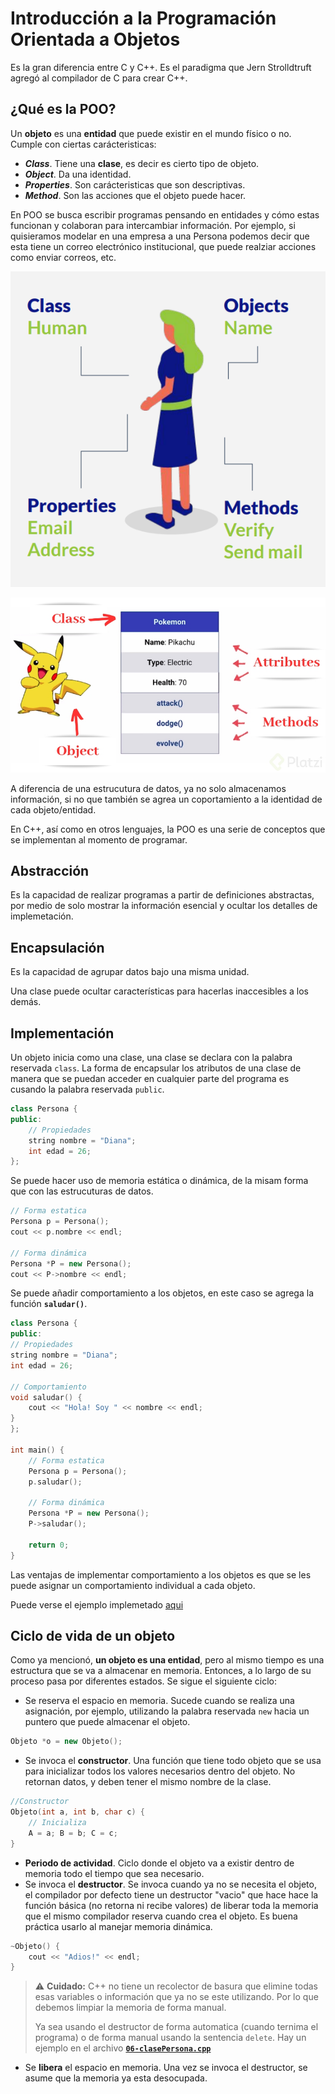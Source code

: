 # Introducción a la Programación Orientada a Objetos

Es la gran diferencia entre C y C++. Es el paradigma que Jern Strolldtruft agregó al compilador de C para crear C++.

## ¿Qué es la POO?

Un **objeto** es una **entidad** que puede existir en el mundo físico o no. Cumple con ciertas carácteristicas:

- ***Class***. Tiene una **clase**, es decir es cierto tipo de objeto.
- ***Object***. Da una identidad.
- ***Properties***. Son carácteristicas que son descriptivas.
- ***Method***. Son las acciones que el objeto puede hacer.

En POO se busca escribir programas pensando en entidades y cómo estas funcionan y colaboran para intercambiar información. Por ejemplo, si quisieramos modelar en una empresa a una Persona podemos decir que esta tiene un correo electrónico institucional, que puede realziar acciones como enviar correos, etc.

![Ejemplo de objeto](./assets/ejemploObjeto.png)

![Ejemplo Objeto Pikachu](./assets/pikaObject.png)

A diferencia de una estrucutura de datos, ya no solo almacenamos información, si no que también se agrea un coportamiento a la identidad de cada objeto/entidad.

En C++, así como en otros lenguajes, la POO es una serie de conceptos que se implementan al momento de programar.

## Abstracción

Es la capacidad de realizar programas a partir de definiciones abstractas, por medio de solo mostrar la información esencial y ocultar los detalles de implemetación.

## Encapsulación

Es la capacidad de agrupar datos bajo una misma unidad.

Una clase puede ocultar características para hacerlas inaccesibles a los demás.

## Implementación

Un objeto inicia como una clase, una clase se declara con la palabra reservada `class`. La forma de encapsular los atributos de una clase de manera que se puedan acceder en cualquier parte del programa es cusando la palabra reservada `public`.

```c++
class Persona {
public:
    // Propiedades
    string nombre = "Diana";
    int edad = 26;
};
```

Se puede hacer uso de memoria estática o dinámica, de la misam forma que con las estrucuturas de datos.

```c++
// Forma estatica
Persona p = Persona();
cout << p.nombre << endl;

// Forma dinámica
Persona *P = new Persona();
cout << P->nombre << endl;
```

Se puede añadir comportamiento a los objetos, en este caso se agrega la función **`saludar()`**.

```c++
class Persona {
public:
// Propiedades
string nombre = "Diana";
int edad = 26;

// Comportamiento
void saludar() {
    cout << "Hola! Soy " << nombre << endl;
}
};

int main() {
    // Forma estatica
    Persona p = Persona();
    p.saludar();

    // Forma dinámica
    Persona *P = new Persona();
    P->saludar();

    return 0;
}
```

Las ventajas de implementar comportamiento a los objetos es que se les puede asignar un comportamiento individual a cada objeto.

Puede verse el ejemplo implemetado [aqui](./05-clasePersona.cpp)

## Ciclo de vida de un objeto

Como ya mencionó, **un objeto es una entidad**, pero al mismo tiempo es una estructura que se va a almacenar en memoria. Entonces, a lo largo de su proceso pasa por diferentes estados. Se sigue el siguiente ciclo:

- Se reserva el espacio en memoria. Sucede cuando se realiza una asignación, por ejemplo, utilizando la palabra reservada `new` hacia un puntero que puede almacenar el objeto.

```c++
Objeto *o = new Objeto();
```

- Se invoca el **constructor**. Una función que tiene todo objeto que se usa para inicializar todos los valores necesarios dentro del objeto. No retornan datos, y deben tener el mismo nombre de la clase.

```c++
//Constructor
Objeto(int a, int b, char c) {
    // Inicializa
    A = a; B = b; C = c;
}
```

- **Periodo de actividad**. Ciclo donde el objeto va a existir dentro de memoria todo el tiempo que sea necesario.
- Se invoca el **destructor**. Se invoca cuando ya no se necesita el objeto, el compilador por defecto tiene un destructor "vacio" que hace hace la función básica (no retorna ni recibe valores) de liberar toda la memoria que el mismo compilador reserva cuando crea el objeto. Es buena práctica usarlo al manejar memoria dinámica.

```c++
~Objeto() {
    cout << "Adios!" << endl;
}
```

> ⚠️ **Cuidado:** C++ no tiene un recolector de basura que elimine todas esas variables o información que ya no se este utilizando. Por lo que debemos limpiar la memoria de forma manual.
>
> Ya sea usando el destructor de forma automatica (cuando ternima el programa) o de forma manual usando la sentencia `delete`. Hay un ejemplo en el archivo [**`06-clasePersona.cpp`**](./06-clasePersona.cpp)

- Se **libera** el espacio en memoria. Una vez se invoca el destructor, se asume que la memoria ya esta desocupada.
